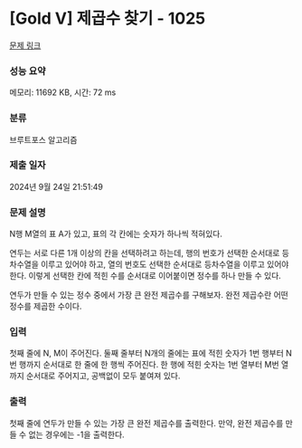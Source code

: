 # [Gold V] 제곱수 찾기 - 1025 

[문제 링크](https://www.acmicpc.net/problem/1025) 

### 성능 요약

메모리: 11692 KB, 시간: 72 ms

### 분류

브루트포스 알고리즘

### 제출 일자

2024년 9월 24일 21:51:49

### 문제 설명

<p>N행 M열의 표 A가 있고, 표의 각 칸에는 숫자가 하나씩 적혀있다.</p>

<p>연두는 서로 다른 1개 이상의 칸을 선택하려고 하는데, 행의 번호가 선택한 순서대로 등차수열을 이루고 있어야 하고, 열의 번호도 선택한 순서대로 등차수열을 이루고 있어야 한다. 이렇게 선택한 칸에 적힌 수를 순서대로 이어붙이면 정수를 하나 만들 수 있다.</p>

<p>연두가 만들 수 있는 정수 중에서 가장 큰 완전 제곱수를 구해보자. 완전 제곱수란 어떤 정수를 제곱한 수이다.</p>

### 입력 

 <p>첫째 줄에 N, M이 주어진다. 둘째 줄부터 N개의 줄에는 표에 적힌 숫자가 1번 행부터 N번 행까지 순서대로 한 줄에 한 행씩 주어진다. 한 행에 적힌 숫자는 1번 열부터 M번 열까지 순서대로 주어지고, 공백없이 모두 붙여져 있다.</p>

### 출력 

 <p>첫째 줄에 연두가 만들 수 있는 가장 큰 완전 제곱수를 출력한다. 만약, 완전 제곱수를 만들 수 없는 경우에는 -1을 출력한다.</p>

